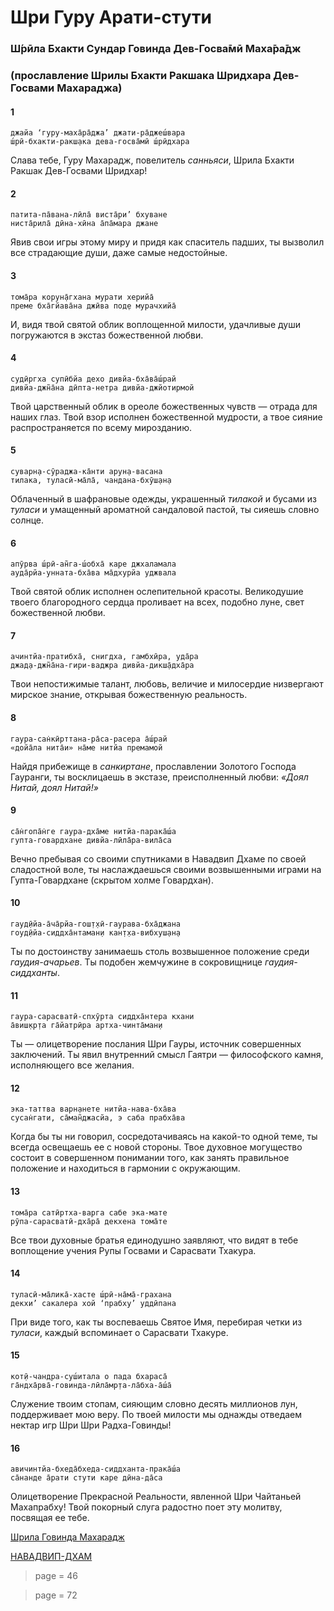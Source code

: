 # Шри Гуру Арати-стути

### Ш́рӣла Бхакти Сундар Говинда Дев-Госва̄мӣ Маха̄ра̄дж

### (прославление Шрилы Бхакти Ракшака Шридхара Дев-Госвами Махараджа)

#### 1

    джайа ‘гуру-маха̄ра̄джа’ джати-ра̄джеш́вара
    ш́рӣ-бхакти-ракш̣ака дева-госва̄мӣ ш́рӣдхара

Слава тебе, Гуру Махарадж, повелитель *санньяси*, Шрила Бхакти Ракшак Дев-Госвами Шридхар!

#### 2

    патита-па̄вана-лӣла̄ виста̄ри’ бхуване
    ниста̄рила̄ дӣна-хӣна а̄па̄мара джане

Явив свои игры этому миру и придя как спаситель падших, ты вызволил все страдающие души, даже самые недостойные.

#### 3

    тома̄ра корун̣а̄гхана мурати херийа̄
    преме бха̄гйава̄на джӣва под̣е мурачхийа̄

И, видя твой святой облик воплощенной милости, удачливые души погружаются в экстаз божественной любви.

#### 4

    судӣргха супӣбйа дехо дивйа-бха̄ва̄ш́рай
    дивйа-джн̃а̄на дӣпта-нетра дивйа-джйотирмой

Твой царственный облик в ореоле божественных чувств — отрада для наших глаз. Твой взор исполнен божественной мудрости, а твое сияние распространяется по всему мирозданию.

#### 5

    суварн̣а-сӯраджа-ка̄нти арун̣а-васана
    тилака, туласӣ-ма̄ла̄, чандана-бхӯш̣ан̣а

Облаченный в шафрановые одежды, украшенный *тилакой* и бусами из *туласи* и умащенный ароматной сандаловой пастой, ты сияешь словно солнце.

#### 6

    апӯрва ш́рӣ-ан̃га-ш́обха̄ каре джхаламала
    ауда̄рйа-унната-бха̄ва ма̄дхурйа уджвала

Твой святой облик исполнен ослепительной красоты. Великодушие твоего благородного сердца проливает на всех, подобно луне, свет божественной любви.

#### 7

    ачинтйа-пратибха̄, снигдха, гамбхӣра, уда̄ра
    джад̣а-джн̃а̄на-гири-ваджра дивйа-дикш̣а̄дха̄ра

Твои непостижимые талант, любовь, величие и милосердие низвергают мирское знание, открывая божественную реальность.

#### 8

    гаура-сан̇кӣрттана-ра̄са-расера а̄ш́рай
    «дойа̄ла нита̄и» на̄ме нитйа премамой

Найдя прибежище в *санкиртане*, прославлении Золотого Господа Гауранги, ты восклицаешь в экстазе, преисполненный любви: *«Доял Нитай, доял Нитай!»*

#### 9

    са̄н̇гопа̄н̇ге гаура-дха̄ме нитйа-парака̄ш́а
    гупта-говардхане дивйа-лӣла̄ра-вила̄са

Вечно пребывая со своими спутниками в Навадвип Дхаме по своей сладостной воле, ты наслаждаешься своими возвышенными играми на Гупта-Говардхане (скрытом холме Говардхан).

#### 10

    гауд̣ӣйа-а̄ча̄рйа-гош̣т̣хӣ-гаурава-бха̄джана
    гоуд̣ӣйа-сиддха̄нтаман̣и кан̣т̣ха-вибхуш̣ан̣а

Ты по достоинству занимаешь столь возвышенное положение среди *гаудия-ачарьев*. Ты подобен жемчужине в сокровищнице *гаудия-сиддханты*.

#### 11

    гаура-сарасватӣ-спхӯрта сиддха̄нтера кхани
    а̄виш̣кр̣та га̄йатрӣра артха-чинта̄ман̣и

Ты — олицетворение послания Шри Гауры, источник совершенных заключений. Ты явил внутренний смысл Гаятри — философского камня, исполняющего все желания.

#### 12

    эка-таттва варн̣анете нитйа-нава-бха̄ва
    сусан̇гати, са̄ман̃джасйа, э саба прабха̄ва

Когда бы ты ни говорил, сосредотачиваясь на какой-то одной теме, ты всегда освещаешь ее с новой стороны. Твое духовное могущество состоит в совершенном понимании того, как занять правильное положение и находиться в гармонии с окружающим.

#### 13

    тома̄ра сатӣртха-варга сабе эка-мате
    рӯпа-сарасватӣ-дха̄ра̄ декхена тома̄те

Все твои духовные братья единодушно заявляют, что видят в тебе воплощение учения Рупы Госвами и Сарасвати Тхакура.

#### 14

    туласӣ-ма̄лика̄-хасте ш́рӣ-на̄ма̄-грахана
    декхи’ сакалера хой ‘прабху’ уддӣпана

При виде того, как ты воспеваешь Святое Имя, перебирая четки из *туласи*, каждый вспоминает о Сарасвати Тхакуре.

#### 15

    кот̣ӣ-чандра-суш́итала о пада бхараса̄
    га̄ндха̄рва̄-говинда-лӣла̄мр̣та-ла̄бха-а̄ш́а̄

Служение твоим стопам, сияющим словно десять миллионов лун, поддерживает мою веру. По твоей милости мы однажды отведаем нектар игр Шри Шри Радха-Говинды!

#### 16

    авичинтйа-бхеда̄бхеда-сиддханта-прака̄ш́а
    са̄нанде а̄рати стути каре дӣна-да̄са

Олицетворение Прекрасной Реальности, явленной Шри Чайтаньей Махапрабху! Твой покорный слуга радостно поет эту молитву, посвящая ее тебе.


[Шрила Говинда Махарадж](https://soundcloud.com/huron/yv6oo6diaco2)

[НАВАДВИП-ДХАМ](https://soundcloud.com/bharatimaharaj/navadwip-scsm-jaya-guru)


> page = 46

> page = 72